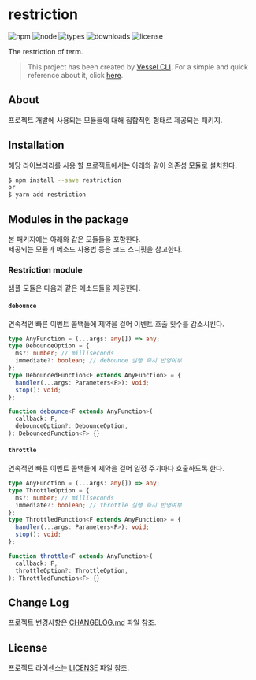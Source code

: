 # restriction
![npm](https://img.shields.io/npm/v/restriction)
![node](https://img.shields.io/node/v/restriction)
![types](https://img.shields.io/npm/types/restriction)
![downloads](https://img.shields.io/npm/dw/restriction)
![license](https://img.shields.io/npm/l/restriction)

The restriction of term.

> This project has been created by [Vessel CLI](https://www.npmjs.com/package/@mornya/vessel).
  For a simple and quick reference about it, click [here](https://mornya.github.io/documents/guide/vessel.md).

## About
프로젝트 개발에 사용되는 모듈들에 대해 집합적인 형태로 제공되는 패키지.

## Installation
해당 라이브러리를 사용 할 프로젝트에서는 아래와 같이 의존성 모듈로 설치한다.
```bash
$ npm install --save restriction
or
$ yarn add restriction
```

## Modules in the package
본 패키지에는 아래와 같은 모듈들을 포함한다.<br>
제공되는 모듈과 메소드 사용법 등은 코드 스니핏을 참고한다.

### Restriction module
샘플 모듈은 다음과 같은 메소드들을 제공한다.

#### `debounce`
연속적인 빠른 이벤트 콜백들에 제약을 걸어 이벤트 호출 횟수를 감소시킨다.
```typescript
type AnyFunction = (...args: any[]) => any;
type DebounceOption = {
  ms?: number; // milliseconds
  immediate?: boolean; // debounce 실행 즉시 반영여부
};
type DebouncedFunction<F extends AnyFunction> = {
  handler(...args: Parameters<F>): void;
  stop(): void;
};

function debounce<F extends AnyFunction>(
  callback: F,
  debounceOption?: DebounceOption,
): DebouncedFunction<F> {}
```

#### `throttle`
연속적인 빠른 이벤트 콜백들에 제약을 걸어 일정 주기마다 호출하도록 한다.
```typescript
type AnyFunction = (...args: any[]) => any;
type ThrottleOption = {
  ms?: number; // milliseconds
  immediate?: boolean; // throttle 실행 즉시 반영여부
};
type ThrottledFunction<F extends AnyFunction> = {
  handler(...args: Parameters<F>): void;
  stop(): void;
};

function throttle<F extends AnyFunction>(
  callback: F,
  throttleOption?: ThrottleOption,
): ThrottledFunction<F> {}
```

## Change Log
프로젝트 변경사항은 [CHANGELOG.md](CHANGELOG.md) 파일 참조.

## License
프로젝트 라이센스는 [LICENSE](LICENSE) 파일 참조.
